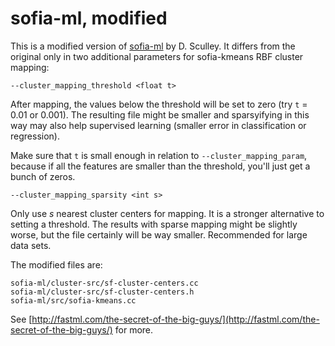sofia-ml, modified
==================

This is a modified version of [sofia-ml](http://code.google.com/p/sofia-ml/) by D. Sculley. It differs from the original only in two additional parameters for sofia-kmeans RBF cluster mapping:

`--cluster_mapping_threshold <float t>`

After mapping, the values below the threshold will be set to zero (try `t` = 0.01 or 0.001). The resulting file might be smaller and sparsyifying in this way may also help supervised learning (smaller error in classification or regression).

Make sure that `t` is small enough in relation to `--cluster_mapping_param`, because if all the features are smaller than the threshold, you'll just get a bunch of zeros.

`--cluster_mapping_sparsity <int s>`

Only use _s_ nearest cluster centers for mapping. It is a stronger alternative to setting a threshold. The results with sparse mapping might be slightly worse, but the file certainly will be way smaller. Recommended for large data sets.


The modified files are:

	sofia-ml/cluster-src/sf-cluster-centers.cc
	sofia-ml/cluster-src/sf-cluster-centers.h
	sofia-ml/src/sofia-kmeans.cc

See [http://fastml.com/the-secret-of-the-big-guys/](http://fastml.com/the-secret-of-the-big-guys/) for more.
